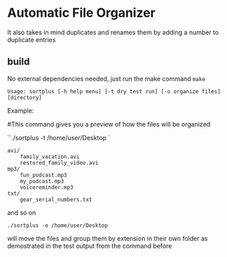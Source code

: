 # Automatic File Organizer
It also takes in mind duplicates and renames them by adding a number to duplicate entries

## build
No external dependencies needed, just run the make command
`make`

`Usage: sortplus [-h help menu] [-t dry test run] [-o organize files] [directory]`

Example:

#This command gives you a preview of how the files will be organized

``./sortplus -t /home/user/Desktop `

```
avi/
    family_vacation.avi
    restored_family_video.avi
mp3/
    fun_podcast.mp3
    my_podcast.mp3
    voicereminder.mp3
txt/
    gear_serial_numbers.txt
````

and so on

`./sortplus -o /home/user/Desktop`

will move the files and group them by extension in their own folder as demostrated in the test output from the command before
